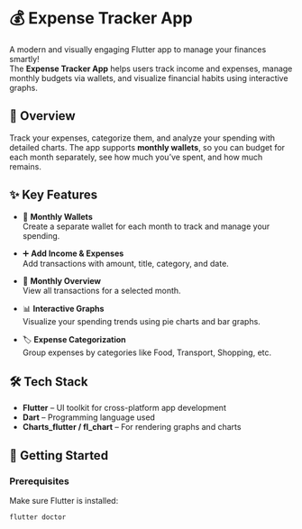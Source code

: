 # 💰 Expense Tracker App

A modern and visually engaging Flutter app to manage your finances smartly!  
The **Expense Tracker App** helps users track income and expenses, manage monthly budgets via wallets, and visualize financial habits using interactive graphs.

## 🧾 Overview

Track your expenses, categorize them, and analyze your spending with detailed charts. The app supports **monthly wallets**, so you can budget for each month separately, see how much you’ve spent, and how much remains.

## ✨ Key Features

- 👛 **Monthly Wallets**  
  Create a separate wallet for each month to track and manage your spending.

- ➕ **Add Income & Expenses**  
  Add transactions with amount, title, category, and date.

- 📅 **Monthly Overview**  
  View all transactions for a selected month.

- 📊 **Interactive Graphs**  
  Visualize your spending trends using pie charts and bar graphs.

- 🏷️ **Expense Categorization**  
  Group expenses by categories like Food, Transport, Shopping, etc.
  

## 🛠️ Tech Stack

- **Flutter** – UI toolkit for cross-platform app development  
- **Dart** – Programming language used    
- **Charts_flutter / fl_chart** – For rendering graphs and charts

## 📲 Getting Started

### Prerequisites

Make sure Flutter is installed:

```bash
flutter doctor

